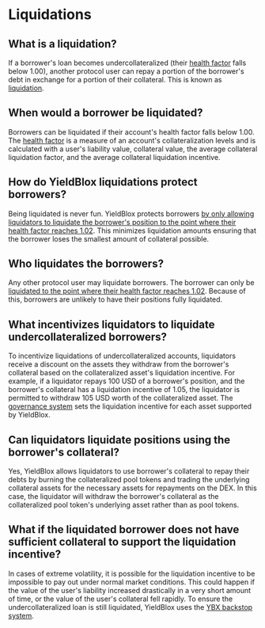 # Liquidations

## What is a liquidation?

If a borrower's loan becomes undercollateralized \(their [health factor](./#whats-a-health-factor) falls below 1.00\), another protocol user can repay a portion of the borrower's debt in exchange for a portion of their collateral. This is known as [liquidation](../../technical-docs/math.md#maximum-liquidation-amount). 

## When would a borrower be liquidated?

Borrowers can be liquidated if their account's health factor falls below 1.00. The [health factor](./#whats-a-health-factor) is a measure of an account's collateralization levels and is calculated with a user's liability value, collateral value, the average collateral liquidation factor, and the average collateral liquidation incentive.

## How do YieldBlox liquidations protect borrowers?

Being liquidated is never fun. YieldBlox protects borrowers [by only allowing liquidators to liquidate the borrower's position to the point where their health factor reaches 1.02](../../technical-docs/math.md#maximum-liquidation-amount). This minimizes liquidation amounts ensuring that the borrower loses the smallest amount of collateral possible.

## Who liquidates the borrowers?

Any other protocol user may liquidate borrowers. The borrower can only be [liquidated to the point where their health factor reaches 1.02](../../technical-docs/math.md#maximum-liquidation-amount). Because of this, borrowers are unlikely to have their positions fully liquidated.

## What incentivizes liquidators to liquidate undercollateralized borrowers?

To incentivize liquidations of undercollateralized accounts, liquidators receive a discount on the assets they withdraw from the borrower's collateral based on the collateralized asset's liquidation incentive. For example, if a liquidator repays 100 USD of a borrower's position, and the borrower's collateral has a liquidation incentive of 1.05, the liquidator is permitted to withdraw 105 USD worth of the collateralized asset. The [governance system](../governance.md) sets the liquidation incentive for each asset supported by YieldBlox.

## Can liquidators liquidate positions using the borrower's collateral?

Yes, YieldBlox allows liquidators to use borrower's collateral to repay their debts by burning the collateralized pool tokens and trading the underlying collateral assets for the necessary assets for repayments on the DEX. In this case, the liquidator will withdraw the borrower's collateral as the collateralized pool token's underlying asset rather than as pool tokens.

## What if the liquidated borrower does not have sufficient collateral to support the liquidation incentive?

In cases of extreme volatility, it is possible for the liquidation incentive to be impossible to pay out under normal market conditions. This could happen if the value of the user's liability increased drastically in a very short amount of time, or the value of the user's collateral fell rapidly. To ensure the undercollateralized loan is still liquidated, YieldBlox uses the [YBX backstop system](../../technical-docs/protocol.md#ybx-backstop). 

